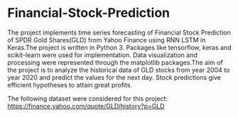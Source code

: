 # Financial-Stock-Prediction
The project implements time series forecasting of Financial Stock Prediction of SPDR Gold Shares(GLD) from Yahoo Finance using RNN LSTM in Keras.The project is written in Python 3. Packages like tensorflow, keras and scikit-learn were used for implementation. Data visualization and processing were represented through the matplotlib packages.The aim of the project is to analyze the historical data of GLD stocks from year 2004 to year 2020 and predict the values for the next day. Stock predictions give efficient hypotheses to attain great profits.

The following dataset were considered for this project:
https://finance.yahoo.com/quote/GLD/history?p=GLD

